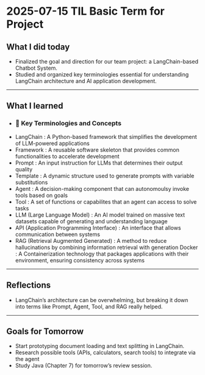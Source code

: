 # 2025-07-15 TIL Basic Term for Project

## What I did today
- Finalized the goal and direction for our team project: a LangChain-based Chatbot System.
- Studied and organized key terminologies essential for understanding LangChain architecture and AI application development.

---

 ## What I learned
 - ### 🧩 Key Terminologies and Concepts
- LangChain : A Python-based framework that simplifies the development of LLM-powered applications
- Framework : A reusable software skeleton that provides common functionalities to accelerate development
- Prompt : An input instruction for LLMs that determines their output quality
- Template : A dynamic structure used to generate prompts with variable substitutions
- Agent : A decision-making component that can autonomoulsy invoke tools based on goals
- Tool : A set of functions or capabilites that an agent can access to solve tasks
- LLM (Large Language Model) : An AI model trained on massive text datasets capable of generating and understanding language
- API (Application Programming Interface) : An interface that allows communication between systems
- RAG (Retrieval Augmented Generated) : A method to reduce hallucinations by combining information retrieval with generation
  Docker : A Containerization technology that packages applications with their environment, ensuring consistency across systems 

---

## Reflections
- LangChain’s architecture can be overwhelming, but breaking it down into terms like Prompt, Agent, Tool, and RAG really helped.
---

## Goals for Tomorrow
- Start prototyping document loading and text splitting in LangChain.
- Research possible tools (APIs, calculators, search tools) to integrate via the agent
- Study Java (Chapter 7) for tomorrow’s review session.
